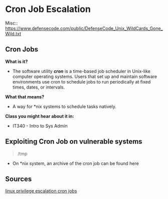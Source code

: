# Cron Job Escalation

Misc:: https://www.defensecode.com/public/DefenseCode_Unix_WildCards_Gone_Wild.txt

## Cron Jobs
**What is it?**
* The software utility _**cron**_ is a time-based job scheduler in Unix-like computer operating systems. Users that set up and maintain software environments use cron to schedule jobs to run periodically at fixed times, dates, or intervals.


**What that means?**
* A way for *nix systems to schedule tasks natively. 



**Class you might hear about it in:**
* IT340 - Intro to Sys Admin


## Exploiting Cron Job on vulnerable systems

> /tmp 
* On *nix system, an archive of the cron job can be found here



## Sources
[linux privilege escalation cron jobs](https://atom.hackstreetboys.ph/linux-privilege-escalation-cron-jobs/)